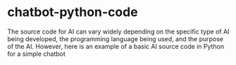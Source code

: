 # chatbot-python-code
The source code for AI can vary widely depending on the specific type of AI being developed, the programming language being used, and the purpose of the AI. However, here is an example of a basic AI source code in Python for a simple chatbot
